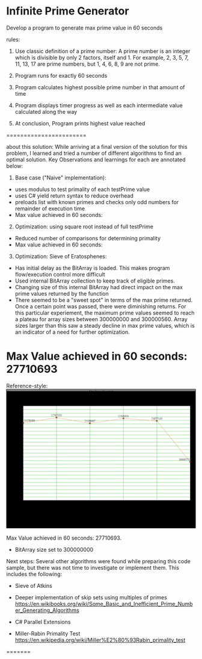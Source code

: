 ﻿# Infinite Prime Generator
Develop a program to generate max prime value in 60 seconds

rules: 
1. Use classic definition of a prime number: 
A prime number is an integer which is divisible by only 2 factors, itself 
 and 1. For example, 2, 3, 5, 7, 11, 13, 17 are prime numbers, but 1, 4, 6, 
 8, 9 are not prime. 

2. Program runs for exactly 60 seconds

3. Program calculates highest possible prime number in that amount of time

4. Program displays timer progress as well as each intermediate value calculated along the way

5. At conclusion, Program prints highest value reached 

=======================

about this solution: 
While arriving at a final version of the solution for this problem, 
I learned and tried a number of different algorithms to find an optimal solution. 
Key Observations and learnings for each are annotated below: 

1) Base case ("Naive" implementation): 
- uses modulus to test primality of each testPrime value
- uses C# yield return syntax to reduce overhead
- preloads list with known primes and checks only odd numbers for remainder of execution time
- Max value achieved in 60 seconds:  

2) Optimization: using square root instead of full testPrime
- Reduced number of comparisons for determining primality
- Max value achieved in 60 seconds:  

3) Optimization: Sieve of Eratosphenes:
- Has initial delay as the BitArray is loaded. This makes program flow/execution control more difficult
- Used internal BitArray collection to keep track of eligible primes. 
- Changing size of this internal BitArray had direct impact on the max prime values returned by the function
- There seemed to be a "sweet spot" in terms of the max prime returned. Once a certain point was passed, there were diminishing returns. 
For this particular experiement, the maximum prime values seemed to reach a plateau for array sizes between 300000000 and 300000560. 
Array sizes larger than this saw a steady decline in max prime values, which is an indicator of a need for further optimization.

Max Value achieved in 60 seconds: 27710693
=======
Reference-style: 
![alt text][chart]

[chart]: https://github.com/infomaven/InfinitePrimeGenerator/blob/master/20160530062546.png "Chart - Max Primes"

Max Value achieved in 60 seconds: 27710693. 
- BitArray size set to 300000000

Next steps: 
Several other algorithms were found while preparing this code sample, but there was not time to investigate or implement them. 
This includes the following: 
- Sieve of Atkins

- Deeper implementation of skip sets using multiples of primes
https://en.wikibooks.org/wiki/Some_Basic_and_Inefficient_Prime_Number_Generating_Algorithms

- C# Parallel Extensions


- Miller-Rabin Primality Test
https://en.wikipedia.org/wiki/Miller%E2%80%93Rabin_primality_test

=======





